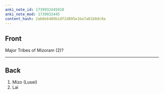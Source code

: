 ```yaml
---
anki_note_id: 1739932445910
anki_note_mod: 1739932445
content_hash: 2ab0e6489b1df2d895e1ba7a81b0dc9a
---
```


## Front

Major Tribes of Mizoram (2)?

<hr/>

## Back

1. Mizo (Lusei)  
2. Lai